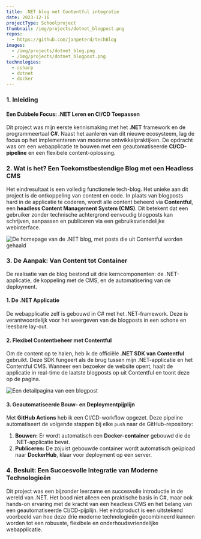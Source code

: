 ```yaml
---
title: .NET blog met Contentful integratie
date: 2023-12-16
projectType: Schoolproject
thumbnail: /img/projects/dotnet_blogpost.png
repos:
  - https://github.com/janpeterd/techBlog
images:
  - /img/projects/dotnet_blog.png
  - /img/projects/dotnet_blogpost.png
technologies:
  - csharp
  - dotnet
  - docker
---
```


### 1. Inleiding

#### Een Dubbele Focus: .NET Leren en CI/CD Toepassen

Dit project was mijn eerste kennismaking met het **.NET** framework en de programmeertaal **C#**. Naast het aanleren van dit nieuwe ecosysteem, lag de focus op het implementeren van moderne ontwikkelpraktijken. De opdracht was om een webapplicatie te bouwen met een geautomatiseerde **CI/CD-pipeline** en een flexibele content-oplossing.

### 2. Wat is het? Een Toekomstbestendige Blog met een Headless CMS

Het eindresultaat is een volledig functionele tech-blog. Het unieke aan dit project is de ontkoppeling van content en code. In plaats van blogposts hard in de applicatie te coderen, wordt alle content beheerd via **Contentful**, een **headless Content Management System (CMS)**. Dit betekent dat een gebruiker zonder technische achtergrond eenvoudig blogposts kan schrijven, aanpassen en publiceren via een gebruiksvriendelijke webinterface.

![De homepage van de .NET blog, met posts die uit Contentful worden gehaald](/img/projects/dotnet_blog.png)

### 3. De Aanpak: Van Content tot Container

De realisatie van de blog bestond uit drie kerncomponenten: de .NET-applicatie, de koppeling met de CMS, en de automatisering van de deployment.

#### 1. De .NET Applicatie

De webapplicatie zelf is gebouwd in C# met het .NET-framework. Deze is verantwoordelijk voor het weergeven van de blogposts in een schone en leesbare lay-out.

#### 2. Flexibel Contentbeheer met Contentful

Om de content op te halen, heb ik de officiële **.NET SDK van Contentful** gebruikt. Deze SDK fungeert als de brug tussen mijn .NET-applicatie en het Contentful CMS. Wanneer een bezoeker de website opent, haalt de applicatie in real-time de laatste blogposts op uit Contentful en toont deze op de pagina.

![Een detailpagina van een blogpost](/img/projects/dotnet_blogpost.png)

#### 3. Geautomatiseerde Bouw- en Deploymentpijplijn

Met **GitHub Actions** heb ik een CI/CD-workflow opgezet. Deze pipeline automatiseert de volgende stappen bij elke `push` naar de GitHub-repository:

1.  **Bouwen:** Er wordt automatisch een **Docker-container** gebouwd die de .NET-applicatie bevat.
2.  **Publiceren:** De zojuist gebouwde container wordt automatisch geüpload naar **DockerHub**, klaar voor deployment op een server.

### 4. Besluit: Een Succesvolle Integratie van Moderne Technologieën

Dit project was een bijzonder leerzame en succesvolle introductie in de wereld van .NET. Het bood niet alleen een praktische basis in C#, maar ook hands-on ervaring met de kracht van een headless CMS en het belang van een geautomatiseerde CI/CD-pijplijn. Het eindproduct is een uitstekend voorbeeld van hoe deze drie moderne technologieën gecombineerd kunnen worden tot een robuuste, flexibele en onderhoudsvriendelijke webapplicatie.
